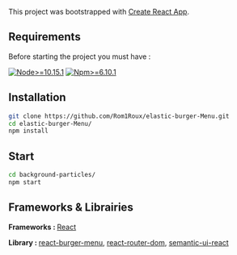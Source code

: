 This project was bootstrapped with [Create React App](https://github.com/facebook/create-react-app).

## Requirements
Before starting the project you must have :

[![Node>=10.15.1](https://img.shields.io/badge/node->=10.15.1-brightgreen.svg)](https://nodejs.org/en/)
[![Npm>=6.10.1](https://img.shields.io/badge/npm->=6.10-brightgreen.svg)](https://www.npmjs.com/package/npm)

## Installation

```sh
git clone https://github.com/Rom1Roux/elastic-burger-Menu.git
cd elastic-burger-Menu/
npm install
```

## Start

```sh
cd background-particles/
npm start
```

## Frameworks & Librairies

<b>Frameworks : </b>
[React](https://www.reactboilerplate.com/)

<b>Library : </b>
[react-burger-menu](https://negomi.github.io/react-burger-menu/),
[react-router-dom](https://www.npmjs.com/package/react-router-dom),
[semantic-ui-react](https://react.semantic-ui.com/)